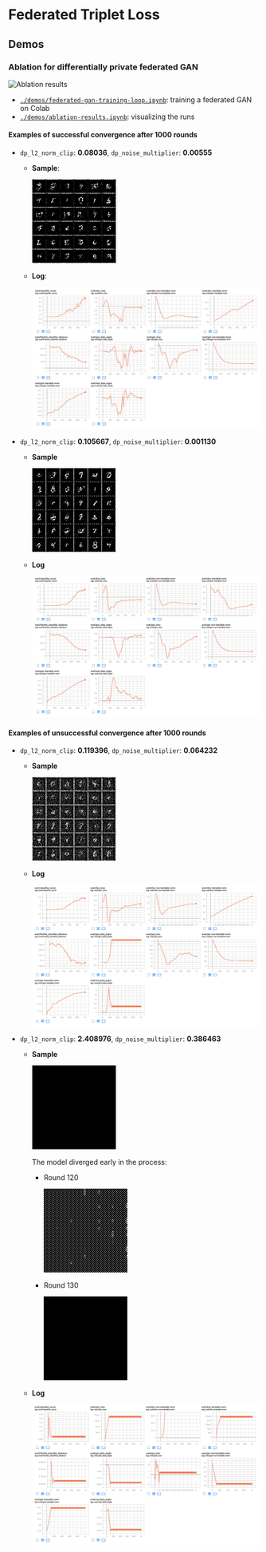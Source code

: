 # Federated Triplet Loss

## Demos

### Ablation for differentially private federated GAN

![Ablation results](./docs/ablation_results.gif)

- [`./demos/federated-gan-training-loop.ipynb`](./demos/federated-gan-training-loop.ipynb): training a federated GAN on Colab
- [`./demos/ablation-results.ipynb`](./demos/ablation-results.ipynb): visualizing the runs

#### Examples of successful convergence after 1000 rounds

- `dp_l2_norm_clip`: **0.08036**, `dp_noise_multiplier`: **0.00555**
  - **Sample**:

    ![](./docs/0.08035796650374172_0.00555296000118007.png)

  - **Log**:

    ![](docs/0.08035796650374172_0.00555296000118007_tensorboard.png)

- `dp_l2_norm_clip`: **0.105667**, `dp_noise_multiplier`: **0.001130**
  - **Sample**

    ![](./docs/0.10566677867136223_0.0011304778440122771.png)

  - **Log**

    ![](./docs/0.10566677867136223_0.0011304778440122771_tensorboard.png)

#### Examples of unsuccessful convergence after 1000 rounds

- `dp_l2_norm_clip`: **0.119396**, `dp_noise_multiplier`: **0.064232**

  - **Sample**

    ![](./docs/0.1193956099396842_0.06423220094293745.png)

  - **Log**

    ![](./docs/0.1193956099396842_0.06423220094293745_tensorboard.png)

- `dp_l2_norm_clip`: **2.408976**, `dp_noise_multiplier`: **0.386463**

  - **Sample**

    ![](./docs/2.408975881783719_0.3864631885252761.png)

    The model diverged early in the process:

    - Round 120

      ![](./docs/2.408975881783719_0.3864631885252761_00120.png)

    - Round 130

      ![](./docs/2.408975881783719_0.3864631885252761_00130.png)

  - **Log**

    ![](./docs/2.408975881783719_0.3864631885252761_tensorboard.png)



